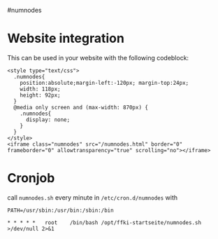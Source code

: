 #numnodes

# Website integration

This can be used in your website with the following codeblock:

    <style type="text/css">
      .numnodes{
        position:absolute;margin-left:-120px; margin-top:24px;
        width: 118px;
        height: 92px;
      }
      @media only screen and (max-width: 870px) {
        .numnodes{
          display: none;
        }
      } 
    </style>
    <iframe class="numnodes" src="/numnodes.html" border="0" frameborder="0" allowtransparency="true" scrolling="no"></iframe>

# Cronjob
call `numnodes.sh` every minute in `/etc/cron.d/numnodes` with

    PATH=/usr/sbin:/usr/bin:/sbin:/bin

    * * * * *	root	/bin/bash /opt/ffki-startseite/numnodes.sh >/dev/null 2>&1

